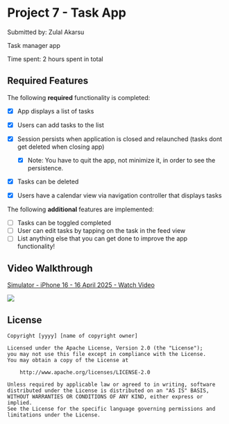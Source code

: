 # Project 7 - Task App

Submitted by: Zulal Akarsu

Task manager app

Time spent: 2 hours spent in total

## Required Features

The following **required** functionality is completed:

- [X] App displays a list of tasks
- [x] Users can add tasks to the list
- [x] Session persists when application is closed and relaunched (tasks dont get deleted when closing app) 
  - [x] Note: You have to quit the app, not minimize it, in order to see the persistence.
- [x] Tasks can be deleted
- [x] Users have a calendar view via navigation controller that displays tasks	


The following **additional** features are implemented:

- [ ] Tasks can be toggled completed
- [ ] User can edit tasks by tapping on the task in the feed view
- [ ] List anything else that you can get done to improve the app functionality!

## Video Walkthrough

<div>
    <a href="https://www.loom.com/share/85e91751badf42b7a7c2ff9822635a7a">
      <p>Simulator - iPhone 16 - 16 April 2025 - Watch Video</p>
    </a>
    <a href="https://www.loom.com/share/85e91751badf42b7a7c2ff9822635a7a">
      <img style="max-width:300px;" src="https://cdn.loom.com/sessions/thumbnails/85e91751badf42b7a7c2ff9822635a7a-cd428360c168927a-full-play.gif">
    </a>
  </div>


## License

    Copyright [yyyy] [name of copyright owner]

    Licensed under the Apache License, Version 2.0 (the "License");
    you may not use this file except in compliance with the License.
    You may obtain a copy of the License at

        http://www.apache.org/licenses/LICENSE-2.0

    Unless required by applicable law or agreed to in writing, software
    distributed under the License is distributed on an "AS IS" BASIS,
    WITHOUT WARRANTIES OR CONDITIONS OF ANY KIND, either express or implied.
    See the License for the specific language governing permissions and
    limitations under the License.
